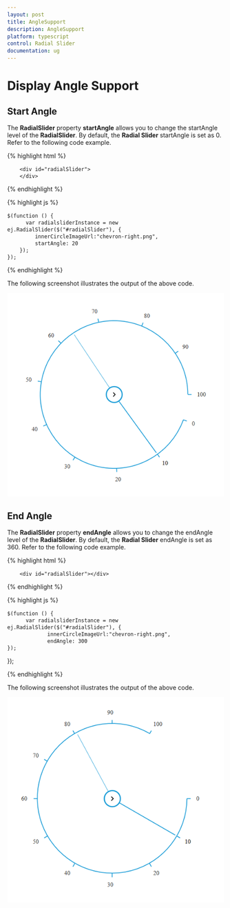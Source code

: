 ```yaml
---
layout: post
title: AngleSupport
description: AngleSupport
platform: typescript
control: Radial Slider
documentation: ug
---
```


# Display Angle Support

## Start Angle

The **RadialSlider** property **startAngle** allows you to change the startAngle level of the  **RadialSlider**. By default, the **Radial Slider** startAngle is set as 0. Refer to the following code example.


{% highlight html %}

        <div id="radialSlider">
        </div>

{% endhighlight %}
    
{% highlight js %}

    $(function () {
          var radialsliderInstance = new ej.RadialSlider($("#radialSlider"), {
             innerCircleImageUrl:"chevron-right.png",
             startAngle: 20 
        });
    });

{% endhighlight %}


The following screenshot illustrates the output of the above code.

![](display-angle-settings_images\display-angle-settings_images_img1.png)


## End Angle

The **RadialSlider** property **endAngle** allows you  to change the endAngle level of the  **RadialSlider**. By default, the **Radial Slider** endAngle is set as 360. Refer to the following code example.

{% highlight html %}

        <div id="radialSlider"></div>

{% endhighlight %}

{% highlight js %}

    $(function () {
          var radialsliderInstance = new ej.RadialSlider($("#radialSlider"), {
                 innerCircleImageUrl:"chevron-right.png",
                 endAngle: 300 
    });
});

{% endhighlight %}


The following screenshot illustrates the output of the above code.

![](display-angle-settings_images\display-angle-settings_images_img2.png)